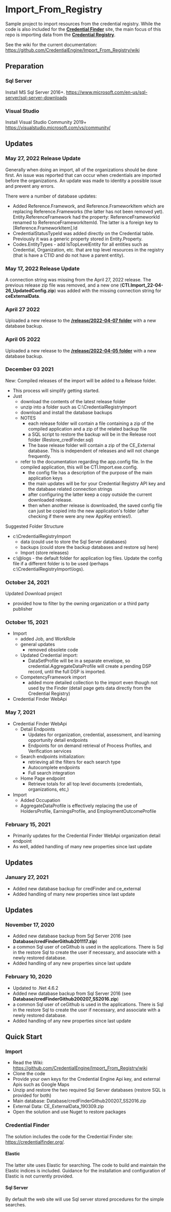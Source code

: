 # Import_From_Registry
Sample project to import resources from the credential registry. While the code is also included for the [**Credential Finder**](https://credentialfinder.org/) site, the main focus of this repo is importing data from the [**Credential Registry**](https://credreg.net/). 

See the wiki for the current documentation: https://github.com/CredentialEngine/Import_From_Registry/wiki

## Preparation
### Sql Server
Install MS Sql Server 2016+.
https://www.microsoft.com/en-us/sql-server/sql-server-downloads 
### Visual Studio
Install Visual Studio Community 2019+
https://visualstudio.microsoft.com/vs/community/ 

## Updates
### May 27, 2022 Release Update
Generally when doing an import, all of the organizations should be done first. An issue was reported that can occur when credentials are imported before the organizations. An update was made to identity a possible issue and prevent any errors.

There were a number of database updates:
- Added Reference.Framework, and Reference.FrameworkItem which are replacing Reference.Frameworks (the latter has not been removed yet). Entity.ReferenceFramework had the property: ReferenceFrameworkId renamed to ReferenceFrameworkItemId. The latter is a foreign key to [Reference.FrameworkItem].Id
- CredentialStatusTypeId was added directly on the Credential table. Previously it was a generic property stored in Entity.Property.
- Codes.EntityTypes - add IsTopLevelEntity for all entities such as Credential, Organization, etc. that are top level resources in the registry (that is have a CTID and do not have a parent entity).

### May 17, 2022 Release Update
A connection string was missing from the April 27, 2022 release. 
The previous release zip file was removed, and a new one (**CTI.Import_22-04-26_UpdatedConfig.zip**) was added with the missing connection string for **ceExternalData**.

### April 27 2022
Uploaded a new release to the [**/release/2022-04-07 folder**](https://github.com/CredentialEngine/Import_From_Registry/tree/master/release/2022-04-07) with a new database backup.

### April 05 2022
Uploaded a new release to the [**/release/2022-04-05 folder**](https://github.com/CredentialEngine/Import_From_Registry/tree/master/release/2022-04-05) with a new database backup.

### December 03 2021
New: Compiled releases of the import will be added to a Release folder. 
- This process will simplify getting started.
- Just
	- download the contents of the latest release folder
	- unzip into a folder such as C:\CredentialRegistryImport
	- download and install the database backups
	- NOTES	
		- each release folder will contain a file containing a zip of the compiled application and a zip of the related backup file
		- a SQL script to restore the backup will be in the Release root folder (Restore_credFinder.sql)
		- The base release folder will contain a zip of the CE_External database. This is independent of releases and will not change frequently.  
	- refer to the documentation regarding the app.config file. In the compiled application, this will be CTI.Import.exe.config.
		- the config file has a description of the purpose of the main application keys
		- the main updates will be for your Credential Registry API key and the database related connection strings
		- after configuring the latter keep a copy outside the current downloaded release. 
		- then when another release is downloaded, the saved config file can just be copied into the new application's folder (after checking if there were any new AppKey entries!). 

Suggested Folder Structure
- c:\CredentialRegistryImport
  - data	(could use to store the Sql Server databases)
  - backups 	(could store the backup databases and restore sql here)
  -  Import 	(store releases)
- c:\\@logs - the default folder for application log files. Update the config file if a different folder is to be used (perhaps c:\CredentialRegistryImport\logs).

### October 24, 2021
Updated Download project
- provided how to filter by the owning organization or a third party publisher

### October 15, 2021
- Import
	- added Job, and WorkRole
	- general updates
		- removed obsolete code
	- Updated Credential import:
		- DataSetProfile will be in a separate envelope, so credential.AggregateDataProfile will create a pending DSP record, until the full DSP is imported. 
	- CompetencyFramework import
		- added more detailed collection to the import even though not used by the Finder (detail page gets data directly from the Credential Registry)
- Credential Finder WebApi

### May 7, 2021
- Credential Finder WebApi
	- Detail Endpoints
		- Updates for organization, credential, assessment, and learning opportunity detail endpoints
		- Endpoints for on demand retrieval of Process Profiles, and Verification services
	- Search endpoints initialization:
		- retrieving all the filters for each search type
		- Autocomplete endpoints
		- Full search integration
	- Home Page endpoint
		- Retrieve totals for all top level documents (credentials, organizations, etc,)
- Import
	- Added Occupation 
	- AggregateDataProfile is effectively replacing the use of HoldersProfile, EarningsProfile, and EmploymentOutcomeProfile



### February 15, 2021
- Primarily updates for the Credential Finder WebApi organization detail endpoint
- As well, added handling of many new properties since last update


## Updates
### January 27, 2021
- Added new database backup for credFinder and ce_external
- Added handling of many new properties since last update

## Updates
### November 17, 2020
- Added new database backup from Sql Server 2016 (see **Database/credFinderGithub201117.zip**)
- a common Sql user of ceGithub is used in the applications. There is Sql in the restore Sql to create the user if necessary, and associate with a newly restored database. 
- Added handling of any new properties since last update

### February 10, 2020
- Updated to .Net 4.6.2
- Added new database backup from Sql Server 2016 (see **Database/credFinderGithub200207_SS2016.zip**)
- a common Sql user of ceGithub is used in the applications. There is Sql in the restore Sql to create the user if necessary, and associate with a newly restored database. 
- Added handling of any new properties since last update


## Quick Start
### Import
- Read the Wiki: https://github.com/CredentialEngine/Import_From_Registry/wiki
- Clone the code
- Provide your own keys for the Credential Engine Api key, and external Apis such as Google Maps 
- Unzip and restore the two required Sql Server databases (restore SQL is provided for both)
- Main database: Database/credFinderGithub200207_SS2016.zip  
- External Data: CE_ExternalData_190309.zip
- Open the solution and use Nuget to restore packages 

### Credential Finder
The solution includes the code for the Credential Finder site: https://credentialfinder.org/.
#### Elastic
The latter site uses Elastic for searching. The code to build and maintain the Elastic indices is included. 
Guidance for the installation and configuration of Elastic is not currently provided. 
#### Sql Server
By default the web site will use Sql server stored procedures for the simple searches. 
